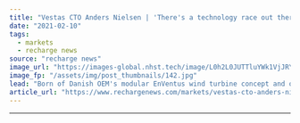 ```yaml
---
title: "Vestas CTO Anders Nielsen | 'There's a technology race out there and we know how to run it'"
date: "2021-02-10"
tags: 
  - markets
  - recharge news
source: "recharge news"
image_url: "https://images-global.nhst.tech/image/L0h2L0JUTTluYWk1VjJRY0lnbExYbnJOdUZIS0ZPTFh0WUt2YXRabmRldz0=/nhst/binary/2fd26336f749d419d0d628b4c8ab14a7"
image_fp: "/assets/img/post_thumbnails/142.jpg"
lead: "Born of Danish OEM's modular EnVentus wind turbine concept and offshore lessons gleaned in its Mitsubishi Heavy joint venture, 15MW design takes the sector up another gear"
article_url: "https://www.rechargenews.com/markets/vestas-cto-anders-nielsen-theres-a-technology-race-out-there-and-we-know-how-to-run-it/2-1-961049"
---
```


---
